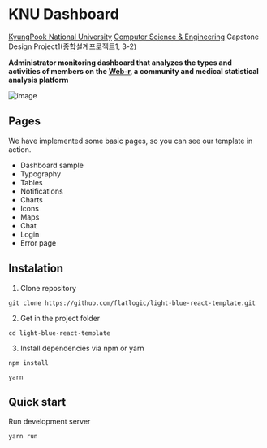 # KNU Dashboard

[KyungPook National University](https://www.knu.ac.kr/wbbs/wbbs/main/main.action) [Computer Science & Engineering](https://cse.knu.ac.kr/) Capstone Design Project1(종합설계프로젝트1, 3-2)

**Administrator monitoring dashboard that analyzes the types and activities of members on the [Web-r](https://web-r.org/), a community and medical statistical analysis platform**

![image](https://github.com/anheejeong/Capstone-Design-Project1/assets/100365693/fa418960-731b-451e-b45d-5e2ad1629141)


## Pages
We have implemented some basic pages, so you can see our template in action.

* Dashboard sample
* Typography
* Tables
* Notifications
* Charts
* Icons
* Maps
* Chat
* Login
* Error page

## Instalation 

1. Clone repository
```shell
git clone https://github.com/flatlogic/light-blue-react-template.git
```
2. Get in the project folder
```shell
cd light-blue-react-template
```
3. Install dependencies via npm or yarn
```shell
npm install
```
```shell
yarn
```

## Quick start
Run development server
```shell
yarn run
```
